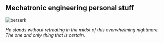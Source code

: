 ## Mechatronic engineering personal stuff
![berserk](berserk.gif)

_He stands without retreating in the midst of this overwhelming nightmare. The one and only thing that is certain._

